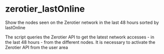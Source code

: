# zerotier_lastOnline
Show the nodes seen on the Zerotier network in the last 48 hours sorted by lastOnline

The script queries the Zerotier API to get the latest network accesses - in the last 48 hours - from the different nodes.
It is necessary to activate the Zerotier API from the user area
